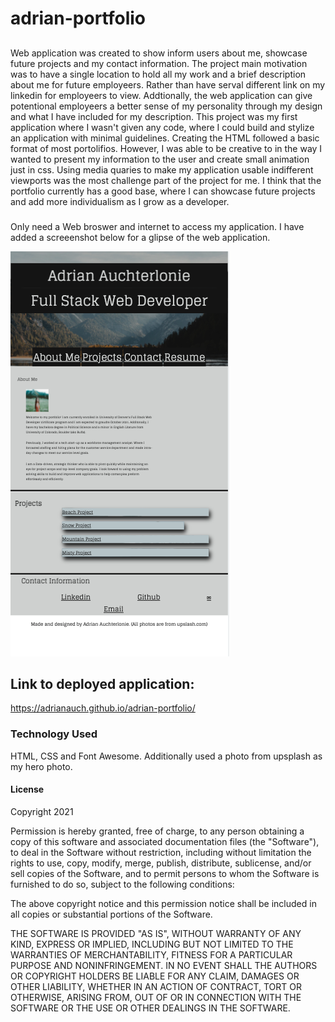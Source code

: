 # adrian-portfolio

##

Web application was created to show inform users about me, showcase future projects and my contact information. The project main motivation was to have a single location to hold all my work and a brief description about me for future employeers. Rather than have serval different link on my linkedin for employeers to view. Addtionally, the web application can give potentional employeers a better sense of my personality through my design and what I have included for my description. This project was my first application where I wasn't given any code, where I could build and stylize an application with minimal guidelines. Creating the HTML followed a basic format of most portolifios. However, I was able to be creative to in the way I wanted to present my information to the user and create small animation just in css. Using media quaries to make my application usable indifferent viewports was the most challenge part of the project for me. I think that the portfolio currently has a good base, where I can showcase future projects and add more individualism as I grow as a developer.

###

Only need a Web broswer and internet to access my application. I have added a screeenshot below for a glipse of the web application.

![screen shot of portfolio with mountain background](Assets/Images/overview.png)

## Link to deployed application:

https://adrianauch.github.io/adrian-portfolio/

### Technology Used

HTML, CSS and Font Awesome. Additionally used a photo from upsplash as my hero photo.

#### License

Copyright 2021

Permission is hereby granted, free of charge, to any person obtaining a copy of this software and associated documentation files (the "Software"), to deal in the Software without restriction, including without limitation the rights to use, copy, modify, merge, publish, distribute, sublicense, and/or sell copies of the Software, and to permit persons to whom the Software is furnished to do so, subject to the following conditions:

The above copyright notice and this permission notice shall be included in all copies or substantial portions of the Software.

THE SOFTWARE IS PROVIDED "AS IS", WITHOUT WARRANTY OF ANY KIND, EXPRESS OR IMPLIED, INCLUDING BUT NOT LIMITED TO THE WARRANTIES OF MERCHANTABILITY, FITNESS FOR A PARTICULAR PURPOSE AND NONINFRINGEMENT. IN NO EVENT SHALL THE AUTHORS OR COPYRIGHT HOLDERS BE LIABLE FOR ANY CLAIM, DAMAGES OR OTHER LIABILITY, WHETHER IN AN ACTION OF CONTRACT, TORT OR OTHERWISE, ARISING FROM, OUT OF OR IN CONNECTION WITH THE SOFTWARE OR THE USE OR OTHER DEALINGS IN THE SOFTWARE.
